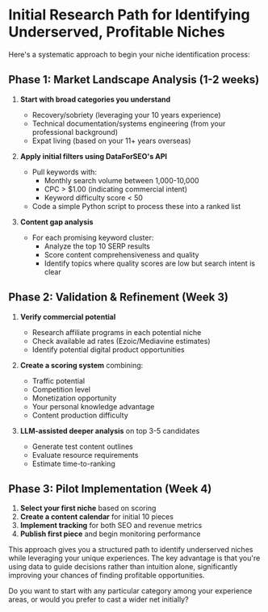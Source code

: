 # Initial Research Path for Identifying Underserved, Profitable Niches

Here's a systematic approach to begin your niche identification process:

## Phase 1: Market Landscape Analysis (1-2 weeks)

1. **Start with broad categories you understand**
   - Recovery/sobriety (leveraging your 10 years experience)
   - Technical documentation/systems engineering (from your professional background)
   - Expat living (based on your 11+ years overseas)

2. **Apply initial filters using DataForSEO's API**
   - Pull keywords with:
     - Monthly search volume between 1,000-10,000
     - CPC > $1.00 (indicating commercial intent)
     - Keyword difficulty score < 50
   - Code a simple Python script to process these into a ranked list

3. **Content gap analysis**
   - For each promising keyword cluster:
     - Analyze the top 10 SERP results
     - Score content comprehensiveness and quality
     - Identify topics where quality scores are low but search intent is clear

## Phase 2: Validation & Refinement (Week 3)

1. **Verify commercial potential**
   - Research affiliate programs in each potential niche
   - Check available ad rates (Ezoic/Mediavine estimates)
   - Identify potential digital product opportunities

2. **Create a scoring system** combining:
   - Traffic potential
   - Competition level
   - Monetization opportunity
   - Your personal knowledge advantage
   - Content production difficulty

3. **LLM-assisted deeper analysis** on top 3-5 candidates
   - Generate test content outlines
   - Evaluate resource requirements
   - Estimate time-to-ranking

## Phase 3: Pilot Implementation (Week 4)

1. **Select your first niche** based on scoring
2. **Create a content calendar** for initial 10 pieces
3. **Implement tracking** for both SEO and revenue metrics
4. **Publish first piece** and begin monitoring performance

This approach gives you a structured path to identify underserved niches while leveraging your unique experiences. The key advantage is that you're using data to guide decisions rather than intuition alone, significantly improving your chances of finding profitable opportunities.

Do you want to start with any particular category among your experience areas, or would you prefer to cast a wider net initially?